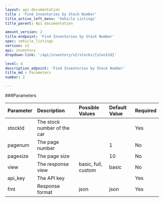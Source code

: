 ```yaml
---
layout: api-documentation
title : 'Find Inventories by Stock Number'
title_active_left_menu: 'Vehicle Listings'
title_parent: Api documentation

amount_version: 2
title-endpoint: 'Find Inventories by Stock Number'
spec: vehicle_listings
version: v2
api: inventory
dropdown-link: '/api/inventory/v2/stocks/{stockId}'

level: 4
description_edpoint: 'Find Inventories by Stock Number'
title_md : Parameters
number: 2

---
```



###Parameters

| Parameter     | Description                                       | Possible Values                                 | Default Value           | Required                         |
|:--------------|:--------------------------------------------------|:------------------------------------------------|:------------------------|:---------------------------------|
| stockId       | The stock number of the car                       |                                                 |                         | Yes                              |
| pagenum       | The page number                                   |                                                 | 1                       | No                               |
| pagesize      | The page size                                     |                                                 | 10                      | No                               |
| view          | The response view                                 | basic, full, custom                             | basic                   | No                               |
| api_key       | The API key                                       |                                                 |                         | Yes                              |
| fmt           | Response format                                   | json                                            | json                    | Yes                              |